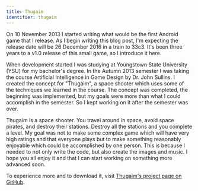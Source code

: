 ```yaml
---
title: Thugaim
identifier: thugaim
---
```


On 10 November 2013 I started writing what would be the first Android game that
I release. As I begin writing this blog post, I'm expecting the release date
will be 26 December 2016 in a train to 33c3. It's been three years to a v1.0
release of this small game, so I introduce it here.

When development started I was studying at Youngstown State University (YSU) for
my bachelor's degree. In the Autumn 2013 semester I was taking the course
Artificial Intelligence in Game Design by Dr. John Sullins. I created the
concept for "Thugaim", a space shooter which uses some of the techniques we
learned in the course. The concept was completed, the beginning was implemented,
but my goals were more than what I could accomplish in the semester. So I kept
working on it after the semester was over.

Thugaim is a space shooter. You travel around in space, avoid space pirates, and
destroy their stations. Destroy all the stations and you complete a level. My
goal was not to make some complex game which will have very high ratings and
that everyone plays but to make something reasonably enjoyable which could be
accomplished by one person. This is because I needed to not only write the code,
but also create the images and music. I hope you all enjoy it and that I can
start working on something more advanced soon.

To experience more and to download it, visit
[Thugaim's project page on GitHub](https://meoblast001.github.io/thugaim/).
